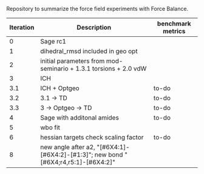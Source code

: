 Repository to summarize the force field experiments with Force Balance.

| Iteration | Description                       | benchmark metrics |
| --------- |-----------------------------------| ----------------- | 
|    0      | Sage rc1                          |                   | 
|    1      | dihedral_rmsd included in geo opt |                   | 
|    2      | initial parameters from mod-seminario + 1.3.1 torsions + 2.0 vdW  |                   | 
|    3      | ICH ||
|    3.1    | ICH + Optgeo | to-do|
|    3.2    | 3.1 -> TD          |to-do|
|    3.3    | 3 -> Optgeo -> TD |to-do|
|    4      | Sage with additonal amides |to-do|
|    5      | wbo fit ||
|    6      | hessian targets check scaling factor|to-do|
|   8    | new angle after a2, "[#6X4:1]-[#6X4:2]-[#1:3]"; new bond "[#6X4;r4,r5:1]-[#6X4:2]"||
